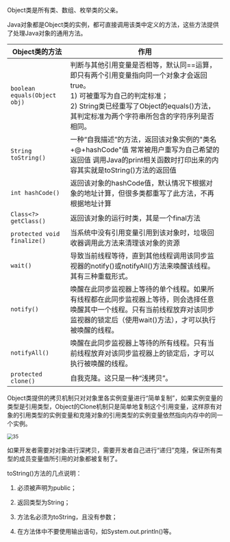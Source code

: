 Object类是所有类、数组、枚举类的父亲。

Java对象都是Object类的实例，都可直接调用该类中定义的方法，这些方法提供了处理Java对象的通用方法。

| Object类的方法               | 作用                                                         |
| ---------------------------- | ------------------------------------------------------------ |
| `boolean equals(Object obj)` | 判断与其他引用变量是否相等，默认同==运算，即只有两个引用变量指向同一个对象才会返回true。<br />1) 可被重写为自己的判定标准；<br />2) String类已经重写了Object的equals()方法，其判定标准为两个字符串所包含的字符序列是否相同。 |
| `String toString()`          | 一种“自我描述”的方法，返回该对象实例的"类名+@+hashCode"值     常常被用户重写为自己希望的返回值   调用Java的print相关函数时打印出来的内容其实就是toString()方法的返回值 |
| `int hashCode()`             | 返回该对象的hashCode值，默认情况下根据对象的地址计算，但很多类都重写了此方法，不再根据地址计算 |
| `Class<?> getClass()`        | 返回该对象的运行时类，其是一个final方法                      |
| `protected void finalize()`  | 当系统中没有引用变量引用到该对象时，垃圾回收器调用此方法来清理该对象的资源 |
| `wait()`                     | 导致当前线程等待，直到其他线程调用该同步监视器的notify()或notifyAll()方法来唤醒该线程。<br />其有三种重载形式。 |
| `notify()`                   | 唤醒在此同步监视器上等待的单个线程。如果所有线程都在此同步监视器上等待，则会选择任意唤醒其中一个线程。只有当前线程放弃对该同步监视器的锁定后（使用wait()方法），才可以执行被唤醒的线程。 |
| `notifyAll()`                | 唤醒在此同步监视器上等待的所有线程。只有当前线程放弃对该同步监视器上的锁定后，才可以执行被唤醒的线程。 |
| `protected clone()`          | 自我克隆。这只是一种“浅拷贝”。                               |

Object类提供的拷贝机制只对对象里各实例变量进行“简单复制”，如果实例变量的类型是引用类型，Object的Clone机制只是简单地复制这个引用变量，这样原有对象的引用类型的实例变量和克隆对象的引用类型的实例变量依然指向内存中的同一个实例。

<img src="https://chua-n.gitee.io/figure-bed/notebook/Java/35.png" alt="35" style="zoom:80%;" />

如果开发者需要对对象进行深拷贝，需要开发者自己进行“递归”克隆，保证所有类型的成员变量值所引用的对象都被复制了。

toString()方法的几点说明：

1. 必须被声明为public；

2. 返回类型为String；

3. 方法名必须为toString，且没有参数；

4. 在方法体中不要使用输出语句，如System.out.println()等。

